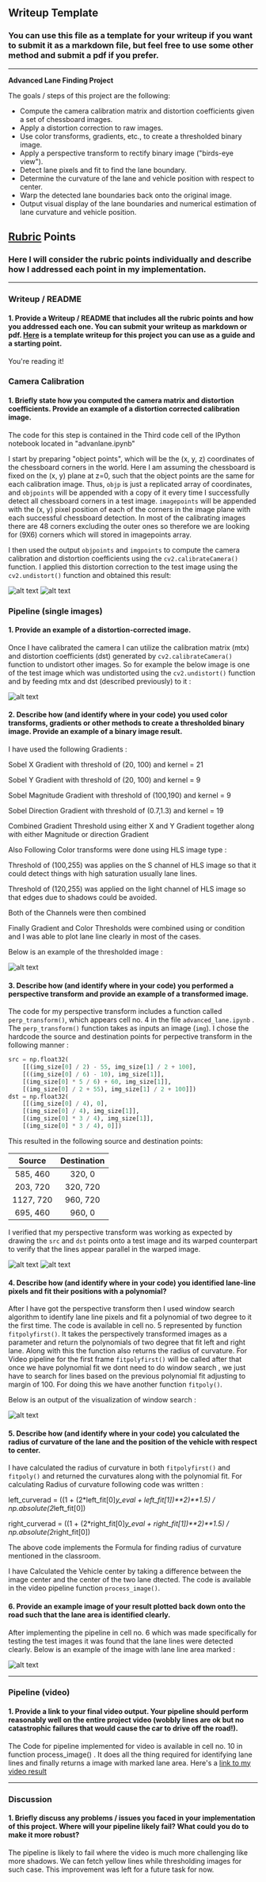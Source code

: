 ## Writeup Template

### You can use this file as a template for your writeup if you want to submit it as a markdown file, but feel free to use some other method and submit a pdf if you prefer.

---

**Advanced Lane Finding Project**

The goals / steps of this project are the following:

* Compute the camera calibration matrix and distortion coefficients given a set of chessboard images.
* Apply a distortion correction to raw images.
* Use color transforms, gradients, etc., to create a thresholded binary image.
* Apply a perspective transform to rectify binary image ("birds-eye view").
* Detect lane pixels and fit to find the lane boundary.
* Determine the curvature of the lane and vehicle position with respect to center.
* Warp the detected lane boundaries back onto the original image.
* Output visual display of the lane boundaries and numerical estimation of lane curvature and vehicle position.

[//]: # (Image References)

[image1]: ./orig_chess.JPG "Original Chess"
[image2]: ./cal_chess.JPG "Calibrated Chess"
[image3]: ./undistorted.JPG "Undistorted"
[image4]: ./ThresholdImage.JPG "Color and Gradient Threshold"
[image5]: ./nottransformed.JPG "Without perspective transform"
[image6]: ./transformed.JPG "With perspective transform"
[image7]: ./windowsearch.JPG "Window Search Visualization"
[image8]: ./final_image.JPG "Final Marked Image"

## [Rubric](https://review.udacity.com/#!/rubrics/571/view) Points

### Here I will consider the rubric points individually and describe how I addressed each point in my implementation.  

---

### Writeup / README

#### 1. Provide a Writeup / README that includes all the rubric points and how you addressed each one.  You can submit your writeup as markdown or pdf.  [Here](https://github.com/udacity/CarND-Advanced-Lane-Lines/blob/master/writeup_template.md) is a template writeup for this project you can use as a guide and a starting point.  

You're reading it!

### Camera Calibration

#### 1. Briefly state how you computed the camera matrix and distortion coefficients. Provide an example of a distortion corrected calibration image.

The code for this step is contained in the Third code cell of the IPython notebook located in "advanlane.ipynb"

I start by preparing "object points", which will be the (x, y, z) coordinates of the chessboard corners in the world. Here I am assuming the chessboard is fixed on the (x, y) plane at z=0, such that the object points are the same for each calibration image.  Thus, `objp` is just a replicated array of coordinates, and `objpoints` will be appended with a copy of it every time I successfully detect all chessboard corners in a test image.  `imagepoints` will be appended with the (x, y) pixel position of each of the corners in the image plane with each successful chessboard detection. In most of the calibrating images there are 48 corners excluding the outer ones so therefore we are looking for (9X6) corners which will stored in imagepoints array.

I then used the output `objpoints` and `imgpoints` to compute the camera calibration and distortion coefficients using the `cv2.calibrateCamera()` function.  I applied this distortion correction to the test image using the `cv2.undistort()` function and obtained this result: 

![alt text][image1]
![alt text][image2]

### Pipeline (single images)

#### 1. Provide an example of a distortion-corrected image.

Once I have calibrated the camera I can utilize the calibration matrix (mtx) and distortion coefficients (dst) generated by `cv2.calibrateCamera()` function to undistort other images. So for example the below image is one of the test image which was undistorted using the `cv2.undistort()` function and by feeding mtx and dst (described previously) to it :

![alt text][image3]

#### 2. Describe how (and identify where in your code) you used color transforms, gradients or other methods to create a thresholded binary image.  Provide an example of a binary image result.

I have used the following Gradients :

Sobel X Gradient with threshold of (20, 100) and kernel = 21

Sobel Y Gradient with threshold of (20, 100) and kernel = 9

Sobel Magnitude Gradient with threshold of (100,190) and kernel = 9

Sobel Direction Gradient with threshold of (0.7,1.3) and kernel = 19

Combined Gradient Threshold using either X and Y Gradient together along with either Magnitude or direction Gradient

Also Following Color transforms were done using HLS image type :

Threshold of (100,255) was applies on the S channel of HLS image so that it could detect things with high saturation usually lane lines.

Threshold of (120,255) was applied on the light channel of HLS image so that edges due to shadows could be avoided.

Both of the Channels were then combined

Finally Gradient and Color Thresholds were combined using or condition and I was able to plot lane line clearly in most of the cases.

Below is an example of the thresholded image :

![alt text][image4]

#### 3. Describe how (and identify where in your code) you performed a perspective transform and provide an example of a transformed image.

The code for my perspective transform includes a function called `perp_transform()`, which appears cell no. 4 in the file `advanced_lane.ipynb` .  The `perp_transform()` function takes as inputs an image (`img`).  I chose the hardcode the source and destination points for perpective transform in the following manner :

```python
src = np.float32(
    [[(img_size[0] / 2) - 55, img_size[1] / 2 + 100],
    [((img_size[0] / 6) - 10), img_size[1]],
    [(img_size[0] * 5 / 6) + 60, img_size[1]],
    [(img_size[0] / 2 + 55), img_size[1] / 2 + 100]])
dst = np.float32(
    [[(img_size[0] / 4), 0],
    [(img_size[0] / 4), img_size[1]],
    [(img_size[0] * 3 / 4), img_size[1]],
    [(img_size[0] * 3 / 4), 0]])
```

This resulted in the following source and destination points:

| Source        | Destination   | 
|:-------------:|:-------------:| 
| 585, 460      | 320, 0        | 
| 203, 720      | 320, 720      |
| 1127, 720     | 960, 720      |
| 695, 460      | 960, 0        |

I verified that my perspective transform was working as expected by drawing the `src` and `dst` points onto a test image and its warped counterpart to verify that the lines appear parallel in the warped image.

![alt text][image5]
![alt text][image6]

#### 4. Describe how (and identify where in your code) you identified lane-line pixels and fit their positions with a polynomial?

After I have got the perspective transform then I used window search algorithm to identify lane line pixels and fit a polynomial of two degree to it the first time. The code is available in cell no. 5 represented  by function `fitpolyfirst()`. It takes the perspectively transformed images as a parameter and return the polynomials of two degree that fit left and right lane. Along with this the function also returns the radius of curvature.
For Video pipeline for the first frame `fitpolyfirst()` will be called after that once we have polynomial fit we dont need to do window search , we just have to search for lines based on the previous polynomial fit adjusting to margin of 100. For doing this we have another function `fitpoly()`.

Below is an output of the visualization of window search :

![alt text][image7]

#### 5. Describe how (and identify where in your code) you calculated the radius of curvature of the lane and the position of the vehicle with respect to center.

I have calculated the radius of curvature in both `fitpolyfirst()` and `fitpoly()` and returned the curvatures along with the polynomial fit. For calculating Radius of curvature following code was written :

left_curverad = ((1 + (2*left_fit[0]*y_eval + left_fit[1])**2)**1.5) / np.absolute(2*left_fit[0])

right_curverad = ((1 + (2*right_fit[0]*y_eval + right_fit[1])**2)**1.5) / np.absolute(2*right_fit[0])

The above code implements the Formula for finding radius of curvature mentioned in the classroom.

I have Calculated the Vehicle center by taking a difference between the image center and the center of the two lane dtected. The code is available in the video pipeline function `process_image()`.

#### 6. Provide an example image of your result plotted back down onto the road such that the lane area is identified clearly.

After implementing the pipeline in cell no. 6 which was made specifically for testing the test images it was found that the lane lines were detected clearly. Below is an example of the image with lane line area marked :

![alt text][image8]

---

### Pipeline (video)

#### 1. Provide a link to your final video output.  Your pipeline should perform reasonably well on the entire project video (wobbly lines are ok but no catastrophic failures that would cause the car to drive off the road!).

The Code for pipeline implemented for video is available in cell no. 10 in function process_image() . It does all the thing required for identifying lane lines and finally returns a image with marked lane area.
Here's a [link to my video result](https://youtu.be/VPmTTSWx6Uo)

---

### Discussion

#### 1. Briefly discuss any problems / issues you faced in your implementation of this project.  Where will your pipeline likely fail?  What could you do to make it more robust?

The pipeline is likely to fail where the video is much more challenging like more shadows. We can fetch yellow lines while thresholding images for such case. This improvement was left for a future task for now.
